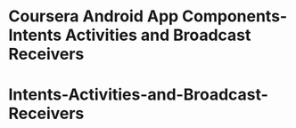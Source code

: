 # Coursera Android App Components-Intents Activities and Broadcast Receivers
# Intents-Activities-and-Broadcast-Receivers
